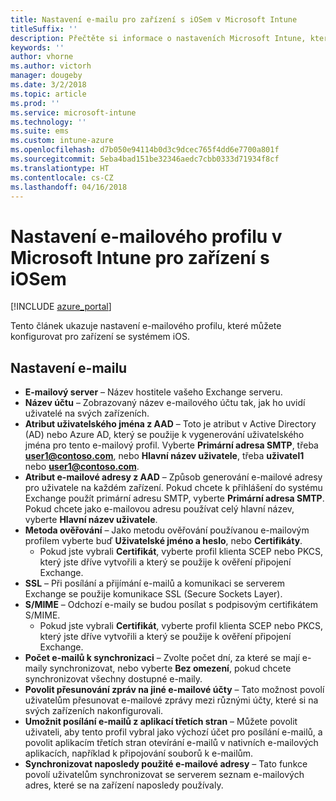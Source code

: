```yaml
---
title: Nastavení e-mailu pro zařízení s iOSem v Microsoft Intune
titleSuffix: ''
description: Přečtěte si informace o nastaveních Microsoft Intune, která můžete použít ke konfiguraci nastavení e-mailu na zařízeních s iOSem.
keywords: ''
author: vhorne
ms.author: victorh
manager: dougeby
ms.date: 3/2/2018
ms.topic: article
ms.prod: ''
ms.service: microsoft-intune
ms.technology: ''
ms.suite: ems
ms.custom: intune-azure
ms.openlocfilehash: d7b050e94114b0d3c9dcec765f4dd6e7700a801f
ms.sourcegitcommit: 5eba4bad151be32346aedc7cbb0333d71934f8cf
ms.translationtype: HT
ms.contentlocale: cs-CZ
ms.lasthandoff: 04/16/2018
---
```

# <a name="email-profile-settings-in-microsoft-intune-for-devices-running-ios"></a>Nastavení e-mailového profilu v Microsoft Intune pro zařízení s iOSem 

[!INCLUDE [azure_portal](./includes/azure_portal.md)]

Tento článek ukazuje nastavení e-mailového profilu, které můžete konfigurovat pro zařízení se systémem iOS.

## <a name="email-settings"></a>Nastavení e-mailu

- **E-mailový server** – Název hostitele vašeho Exchange serveru.
- **Název účtu** – Zobrazovaný název e-mailového účtu tak, jak ho uvidí uživatelé na svých zařízeních.
- **Atribut uživatelského jména z AAD** – Toto je atribut v Active Directory (AD) nebo Azure AD, který se použije k vygenerování uživatelského jména pro tento e-mailový profil. Vyberte **Primární adresa SMTP**, třeba **user1@contoso.com**, nebo **Hlavní název uživatele**, třeba **uživatel1** nebo **user1@contoso.com**.
- **Atribut e-mailové adresy z AAD** – Způsob generování e-mailové adresy pro uživatele na každém zařízení. Pokud chcete k přihlášení do systému Exchange použít primární adresu SMTP, vyberte **Primární adresa SMTP**. Pokud chcete jako e-mailovou adresu používat celý hlavní název, vyberte **Hlavní název uživatele**.
- **Metoda ověřování** – Jako metodu ověřování používanou e-mailovým profilem vyberte buď **Uživatelské jméno a heslo**, nebo **Certifikáty**.
    - Pokud jste vybrali **Certifikát**, vyberte profil klienta SCEP nebo PKCS, který jste dříve vytvořili a který se použije k ověření připojení Exchange.
- **SSL** – Při posílání a přijímání e-mailů a komunikaci se serverem Exchange se použije komunikace SSL (Secure Sockets Layer).
- **S/MIME** – Odchozí e-maily se budou posílat s podpisovým certifikátem S/MIME.
    - Pokud jste vybrali **Certifikát**, vyberte profil klienta SCEP nebo PKCS, který jste dříve vytvořili a který se použije k ověření připojení Exchange.
- **Počet e-mailů k synchronizaci** – Zvolte počet dní, za které se mají e-maily synchronizovat, nebo vyberte **Bez omezení**, pokud chcete synchronizovat všechny dostupné e-maily.
- **Povolit přesunování zpráv na jiné e-mailové účty** – Tato možnost povolí uživatelům přesunovat e-mailové zprávy mezi různými účty, které si na svých zařízeních nakonfigurovali.
- **Umožnit posílání e-mailů z aplikací třetích stran** – Můžete povolit uživateli, aby tento profil vybral jako výchozí účet pro posílání e-mailů, a povolit aplikacím třetích stran otevírání e-mailů v nativních e-mailových aplikacích, například k připojování souborů k e-mailům.
- **Synchronizovat naposledy použité e-mailové adresy** – Tato funkce povolí uživatelům synchronizovat se serverem seznam e-mailových adres, které se na zařízení naposledy používaly.
